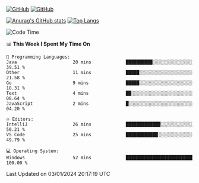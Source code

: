 [![GitHub](https://img.shields.io/github/followers/sharpxk?style=social)](https://github.com/sharpxk) [![GitHub](https://img.shields.io/github/stars/sharpxk?style=social)](https://github.com/sharpxk)

[![Anurag's GitHub stats](https://github-readme-stats-git-masterrstaa-rickstaa.vercel.app/api?username=sharpxk&hide=contribs,prs,issues&show_icons=true&theme=tokyonight)](https://github.com/anuraghazra/github-readme-stats)
[![Top Langs](https://github-readme-stats-git-masterrstaa-rickstaa.vercel.app/api/top-langs/?username=sharpxk&layout=compact&theme=tokyonight)](https://github.com/anuraghazra/github-readme-stats)

<!--START_SECTION:waka-->
![Code Time](http://img.shields.io/badge/Code%20Time-403%20hrs%203%20mins-blue)

📊 **This Week I Spent My Time On** 

```text
💬 Programming Languages: 
Java                     20 mins             ██████████░░░░░░░░░░░░░░░   39.51 % 
Other                    11 mins             █████░░░░░░░░░░░░░░░░░░░░   21.58 % 
Go                       9 mins              █████░░░░░░░░░░░░░░░░░░░░   18.31 % 
Text                     4 mins              ██░░░░░░░░░░░░░░░░░░░░░░░   08.64 % 
JavaScript               2 mins              █░░░░░░░░░░░░░░░░░░░░░░░░   04.20 % 

🔥 Editors: 
IntelliJ                 26 mins             █████████████░░░░░░░░░░░░   50.21 % 
VS Code                  25 mins             ████████████░░░░░░░░░░░░░   49.79 % 

💻 Operating System: 
Windows                  52 mins             █████████████████████████   100.00 % 
```


 Last Updated on 03/01/2024 20:17:19 UTC
<!--END_SECTION:waka-->
